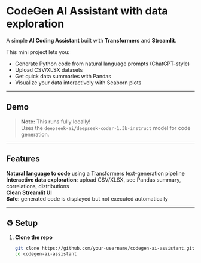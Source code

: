 # CodeGen AI Assistant with data exploration

A simple **AI Coding Assistant** built with **Transformers** and **Streamlit**.

This mini project lets you:
-  Generate Python code from natural language prompts (ChatGPT-style)
-  Upload CSV/XLSX datasets
-  Get quick data summaries with Pandas
-  Visualize your data interactively with Seaborn plots

---

##  Demo

> **Note:** This runs fully locally!  
> Uses the `deepseek-ai/deepseek-coder-1.3b-instruct` model for code generation.

---

##  Features

 **Natural language to code** using a Transformers text-generation pipeline  
 **Interactive data exploration**: upload CSV/XLSX, see Pandas summary, correlations, distributions  
 **Clean Streamlit UI**  
 **Safe**: generated code is displayed but not executed automatically

---

## ⚙ Setup

1. **Clone the repo**
   ```bash
   git clone https://github.com/your-username/codegen-ai-assistant.git
   cd codegen-ai-assistant
